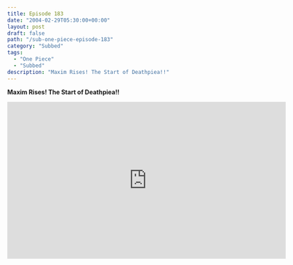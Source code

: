 ```yaml
---
title: Episode 183
date: "2004-02-29T05:30:00+00:00"
layout: post
draft: false
path: "/sub-one-piece-episode-183"
category: "Subbed"
tags:
  - "One Piece"
  - "Subbed"
description: "Maxim Rises! The Start of Deathpiea!!"
---
```


**Maxim Rises! The Start of Deathpiea!!**

<iframe width="640" height="360" src="https://www.rapidvideo.com/e/FXQGHPAIPT" frameborder="0" marginwidth=0 marginheight=0 scrolling=no allowfullscreen></iframe>

